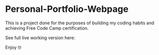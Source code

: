 # Personal-Portfolio-Webpage
This is a project done for the purposes of building my coding habits and achieving Free Code Camp certification.

See full live working version here: 

Enjoy 🤓
